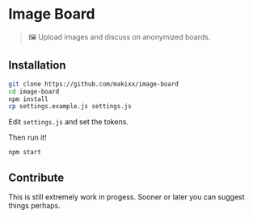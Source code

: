 # Image Board

> 🖼️ Upload images and discuss on anonymized boards.

## Installation

```sh
git clone https://github.com/makixx/image-board
cd image-board
npm install
cp settings.example.js settings.js
```
Edit `settings.js` and set the tokens.

Then run it!

```sh
npm start
```
## Contribute

This is still extremely work in progess. Sooner or later you can suggest things perhaps.